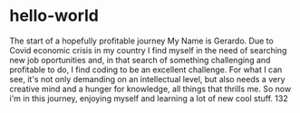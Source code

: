# hello-world
The start of a hopefully profitable journey
My Name is Gerardo. Due to Covid economic crisis in my country I find myself in the need of searching new job oportunities and, in that search of something challenging and profitable to do, I find coding to be an excellent challenge. For what I can see, it's not only demanding on an intellectual level, but also needs a very creative mind and a hunger for knowledge, all things that thrills me. So now i'm in this journey, enjoying myself and learning a lot of new cool stuff.
132
